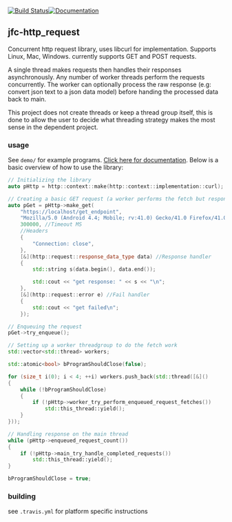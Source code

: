 [![Build Status](https://travis-ci.org/jfcameron/jfc-http_request.svg?branch=master)](https://travis-ci.org/jfcameron/jfc-http_request)[![Documentation](https://img.shields.io/badge/documentation-doxygen-blue.svg)](https://jfcameron.github.io/jfc-http_request/)

## jfc-http_request

Concurrent http request library, uses libcurl for implementation. Supports Linux, Mac, Windows. currently supports GET and POST requests.

A single thread makes requests then handles their responses asynchronously. Any number of worker threads perform the requests concurrently. The worker can optionally process the raw response (e.g: convert json text to a json data model) before handing the processed data back to main.

This project does not create threads or keep a thread group itself, this is done to allow the user to decide what threading strategy makes the most sense in the dependent project.

### usage

See `demo/` for example programs. [Click here for documentation](https://jfcameron.github.io/jfc-http_request/).
Below is a basic overview of how to use the library:
```cpp
// Initializing the library
auto pHttp = http::context::make(http::context::implementation::curl);

// Creating a basic GET request (a worker performs the fetch but response processing is done entirely by main)
auto pGet = pHttp->make_get(
    "https://localhost/get_endpoint",
    "Mozilla/5.0 (Android 4.4; Mobile; rv:41.0) Gecko/41.0 Firefox/41.0", //User Agent
    300000, //Timeout MS
    //Headers
    {
        "Connection: close",
    },
    [&](http::request::response_data_type data) //Response handler
    {
        std::string s(data.begin(), data.end());

        std::cout << "get response: " << s << "\n";
    },
    [&](http::request::error e) //Fail handler
    {
        std::cout << "get failed\n";
    });

// Enqueuing the request
pGet->try_enqueue();

// Setting up a worker threadgroup to do the fetch work
std::vector<std::thread> workers;

std::atomic<bool> bProgramShouldClose(false);

for (size_t i(0); i < 4; ++i) workers.push_back(std::thread([&]()
{
    while (!bProgramShouldClose)
    {
        if (!pHttp->worker_try_perform_enqueued_request_fetches()) 
            std::this_thread::yield();
    }
}));

// Handling response on the main thread
while (pHttp->enqueued_request_count())
{
    if (!pHttp->main_try_handle_completed_requests())
        std::this_thread::yield();
}

bProgramShouldClose = true;
```


### building

see `.travis.yml` for platform specific instructions

